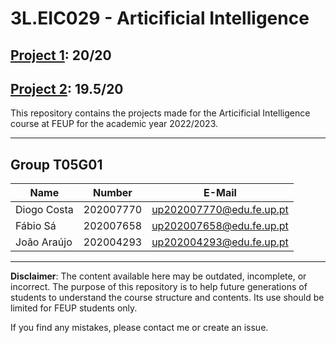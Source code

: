 # 3L.EIC029 - Articificial Intelligence

## [Project 1](Project%201): 20/20

## [Project 2](Project%202): 19.5/20

This repository contains the projects made for the Articificial Intelligence course at FEUP for the academic year 2022/2023.

---

## Group T05G01
| Name             | Number    | E-Mail             |
| ---------------- | --------- | ------------------ |
| Diogo Costa         | 202007770 | up202007770@edu.fe.up.pt              |
| Fábio Sá            | 202007658 | up202007658@edu.fe.up.pt                |
| João Araújo         | 202004293 | up202004293@edu.fe.up.pt                |

---

**Disclaimer**: The content available here may be outdated, incomplete, or incorrect. The purpose of this repository is to help future generations of students to understand the course structure and contents. Its use should be limited for FEUP students only.

If you find any mistakes, please contact me or create an issue.
